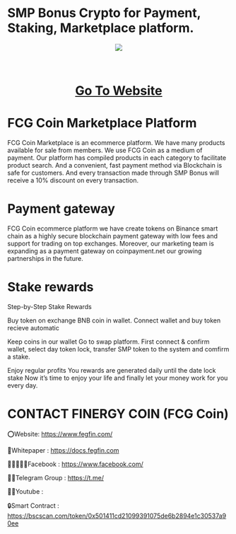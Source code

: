 # SMP Bonus Crypto for Payment, Staking, Marketplace platform.

<div align="center"><img src="https://makecoin.live/wp-content/uMPLOGO300.png)" /><br />
</div>
<div align="center">
  <h1><br />
    <a href="https://www.smpbonus.com/" target="_blank">Go To Website<br />
</a></h1>
</div>


# FCG Coin Marketplace Platform

FCG Coin Marketplace is an ecommerce platform. We have many products available for sale from members. We use FCG Coin as a medium of payment. Our platform has compiled products in each category to facilitate product search. And a convenient, fast payment method via Blockchain is safe for customers. And every transaction made through SMP Bonus will receive a 10% discount on every transaction.

# Payment gateway
FCG Coin ecommerce platform we have create tokens on Binance smart chain as a highly secure blockchain payment gateway with low fees and support for trading on top exchanges. Moreover, our marketing team is expanding as a payment gateway on coinpayment.net our growing partnerships in the future.

# Stake rewards
Step-by-Step Stake Rewards

Buy token on exchange BNB coin in wallet. Connect wallet and buy token recieve automatic

Keep coins in our wallet Go to swap platform. First connect & confirm wallet, select day token lock, transfer SMP token to the system and comfirm a stake.

Enjoy regular profits You rewards are generated daily until the date lock stake Now it’s time to enjoy your life and finally let your money work for you every day.

# CONTACT FINERGY COIN (FCG Coin)

⭕Website: https://www.fegfin.com/

📄Whitepaper : https://docs.fegfin.com

👨🏿‍🤝‍👨🏿Facebook : https://www.facebook.com/

👨🏿Telegram Group : https://t.me/

🤝🏿Youtube : 

🔒Smart Contract : https://bscscan.com/token/0x501411cd21099391075de6b2894e1c30537a90ee
